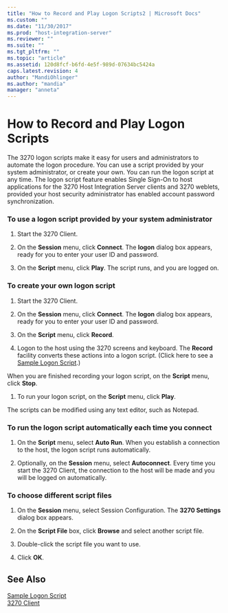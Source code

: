 ```yaml
---
title: "How to Record and Play Logon Scripts2 | Microsoft Docs"
ms.custom: ""
ms.date: "11/30/2017"
ms.prod: "host-integration-server"
ms.reviewer: ""
ms.suite: ""
ms.tgt_pltfrm: ""
ms.topic: "article"
ms.assetid: 120d8fcf-b6fd-4e5f-989d-07634bc5424a
caps.latest.revision: 4
author: "MandiOhlinger"
ms.author: "mandia"
manager: "anneta"
---
```

# How to Record and Play Logon Scripts
The 3270 logon scripts make it easy for users and administrators to automate the logon procedure. You can use a script provided by your system administrator, or create your own. You can run the logon script at any time. The logon script feature enables Single Sign-On to host applications for the 3270 Host Integration Server clients and 3270 weblets, provided your host security administrator has enabled account password synchronization.  
  
### To use a logon script provided by your system administrator  
  
1.  Start the 3270 Client.  
  
2.  On the **Session** menu, click **Connect**. The **logon** dialog box appears, ready for you to enter your user ID and password.  
  
3.  On the **Script** menu, click **Play**. The script runs, and you are logged on.  
  
### To create your own logon script  
  
1.  Start the 3270 Client.  
  
2.  On the **Session** menu, click **Connect**. The **logon** dialog box appears, ready for you to enter your user ID and password.  
  
3.  On the **Script** menu, click **Record**.  
  
4.  Logon to the host using the 3270 screens and keyboard. The **Record** facility converts these actions into a logon script. (Click here to see a [Sample Logon Script](../core/sample-logon-script2.md).)  
  
 When you are finished recording your logon script, on the **Script** menu, click **Stop**.  
  
1.  To run your logon script, on the **Script** menu, click **Play**.  
  
 The scripts can be modified using any text editor, such as Notepad.  
  
### To run the logon script automatically each time you connect  
  
1.  On the **Script** menu, select **Auto Run**. When you establish a connection to the host, the logon script runs automatically.  
  
2.  Optionally, on the **Session** menu, select **Autoconnect**. Every time you start the 3270 Client, the connection to the host will be made and you will be logged on automatically.  
  
### To choose different script files  
  
1.  On the **Session** menu, select Session Configuration. The **3270 Settings** dialog box appears.  
  
2.  On the **Script File** box, click **Browse** and select another script file.  
  
3.  Double-click the script file you want to use.  
  
4.  Click **OK**.  
  
## See Also  
 [Sample Logon Script](../core/sample-logon-script2.md)   
 [3270 Client](../core/3270-client2.md)